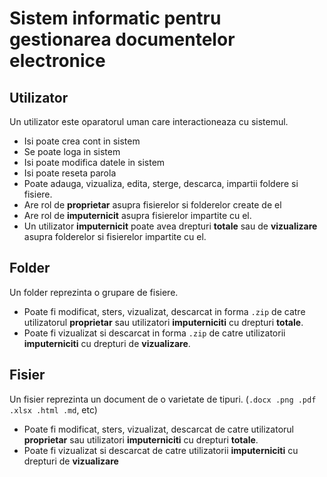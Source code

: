 # Sistem informatic pentru gestionarea documentelor electronice

## Utilizator
Un utilizator este oparatorul uman care interactioneaza cu sistemul. 
- Isi poate crea cont in sistem
- Se poate loga in sistem
- Isi poate modifica datele in sistem
- Isi poate reseta parola
- Poate adauga, vizualiza, edita, sterge, descarca, impartii foldere si fisiere.
- Are rol de **proprietar** asupra fisierelor si folderelor create de el
- Are rol de **imputernicit** asupra fisierelor impartite cu el.
- Un utilizator **imputernicit** poate avea drepturi **totale** sau de **vizualizare** asupra folderelor si fisierelor impartite cu el.

## Folder
Un folder reprezinta o grupare de fisiere.

- Poate fi modificat, sters, vizualizat, descarcat in forma `.zip` de catre utilizatorul **proprietar** sau utilizatori **imputerniciti** cu drepturi **totale**.
- Poate fi vizualizat si descarcat in forma `.zip` de catre utilizatorii **imputerniciti** cu drepturi de **vizualizare**.

## Fisier
Un fisier reprezinta un document de o varietate de tipuri. (`.docx .png .pdf .xlsx .html .md`, etc)

- Poate fi modificat, sters, vizualizat, descarcat de catre utilizatorul **proprietar** sau utilizatori **imputerniciti** cu drepturi **totale**.
- Poate fi vizualizat si descarcat de catre utilizatorii **imputerniciti** cu drepturi de **vizualizare**